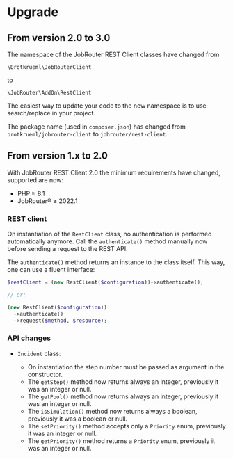 # Upgrade

## From version 2.0 to 3.0

The namespace of the JobRouter REST Client classes have changed from

```
\Brotkrueml\JobRouterClient
```

to

```
\JobRouter\AddOn\RestClient
```

The easiest way to update your code to the new namespace is to use search/replace
in your project.

The package name (used in `composer.json`) has changed from `brotkrueml/jobrouter-client`
to `jobrouter/rest-client`.

## From version 1.x to 2.0

With JobRouter REST Client 2.0 the minimum requirements have changed, supported are
now:

- PHP ≥ 8.1
- JobRouter® ≥ 2022.1

### REST client

On instantiation of the `RestClient` class, no authentication is performed automatically
anymore. Call the `authenticate()` method manually now before sending a request to the
REST API.

The `authenticate()` method returns an instance to the class itself.
This way, one can use a fluent interface:

```php
$restClient = (new RestClient($configuration))->authenticate();

// or:

(new RestClient($configuration))
  ->authenticate()
  ->request($method, $resource);
```

### API changes

- `Incident` class:

  - On instantiation the step number must be passed as argument in the constructor.
  - The `getStep()` method now returns always an integer, previously it
    was an integer or null.
  - The `getPool()` method now returns always an integer, previously it
    was an integer or null.
  - The `isSimulation()` method now returns always a boolean, previously it
    was a boolean or null.
  - The `setPriority()` method accepts only a `Priority` enum, previously it
    was an integer or null.
  - The `getPriority()` method returns a `Priority` enum, previously it was
    an integer or null.
